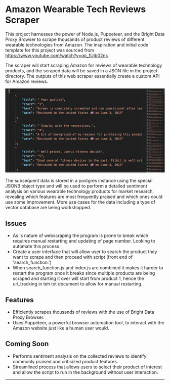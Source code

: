 # Amazon Wearable Tech Reviews Scraper

This project harnesses the power of Node.js, Puppeteer, and the Bright Data Proxy Browser to scrape thousands of product reviews of different wearable technologies from Amazon. The inspiration and initial code template for this project was sourced from https://www.youtube.com/watch?v=qo_fUjb02ns

The scraper will start scraping Amazon for reviews of wearable technology products, and the scraped data will be saved in a JSON file in the project directory. The outputs of this web scraper essentially create a custom API for Amazon reviews.

![Example Output](screenshot.png "Example output")


The subsequent data is stored in a postgres instance using the special JSONB object type and will be used to perform a detailed sentiment analysis on various wearable technology products for market research, revealing which features are most frequently praised and which ones could use some improvement. More use cases for the data including a type of vector database are being workshopped. 

## Issues
- As is nature of webscraping the program is prone to break which requires manual restarting and updating of page number. Looking to automate this process
- Create a user interface that will allow user to search the product they want to scrape and then proceed with script (front end of 'search_function.')
- When search_function.js and index.js are combined it makes it harder to restart the program once it breaks since multiple products are being scraped and starting it over will start from product 1, hence the url_tracking in teh txt document to allow for manual restarting.


## Features

- Efficiently scrapes thousands of reviews with the use of Bright Data Proxy Browser.
- Uses Puppeteer, a powerful browser automation tool, to interact with the Amazon website just like a human user would.

## Coming Soon
- Performs sentiment analysis on the collected reviews to identify commonly praised and criticized product features.
- Streamlined process that allows users to select their product of interest and allow the script to run in the background without user interaction.

------
